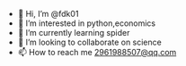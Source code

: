 - 👋 Hi, I’m @fdk01
- 👀 I’m interested in python,economics
- 🌱 I’m currently learning spider
- 💞️ I’m looking to collaborate on science
- 📫 How to reach me 2961988507@qq.com
<!---
fdk01/fdk01 is a ✨ special ✨ repository because its `README.md` (this file) appears on your GitHub profile.
You can click the Preview link to take a look at your changes.
--->
